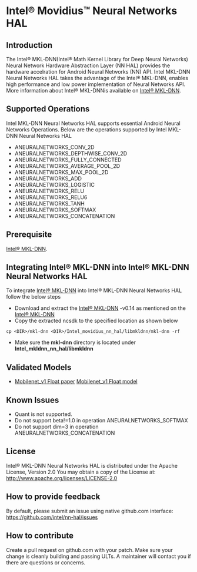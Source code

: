 # Intel® Movidius™ Neural Networks HAL

## Introduction
The Intel® MKL-DNN(Intel® Math Kernel Library for Deep Neural Networks) Neural Network Hardware Abstraction Layer (NN HAL) provides the hardware accelration for Android Neural Networks (NN) API. Intel MKL-DNN Neural Networks HAL takes the advantage of the Intel® MKL-DNN, enables high performance and low power implementation of Neural Networks API. More information about Intel® MKL-DNNis available on [Intel® MKL-DNN](https://github.com/intel/mkl-dnn).

## Supported Operations
Intel MKL-DNN Neural Networks HAL supports essential Android Neural Networks Operations.
Below are the operations supported by Intel MKL-DNN Neural Networks HAL

* ANEURALNETWORKS_CONV_2D
* ANEURALNETWORKS_DEPTHWISE_CONV_2D
* ANEURALNETWORKS_FULLY_CONNECTED
* ANEURALNETWORKS_AVERAGE_POOL_2D
* ANEURALNETWORKS_MAX_POOL_2D
* ANEURALNETWORKS_ADD
* ANEURALNETWORKS_LOGISTIC
* ANEURALNETWORKS_RELU
* ANEURALNETWORKS_RELU6
* ANEURALNETWORKS_TANH
* ANEURALNETWORKS_SOFTMAX
* ANEURALNETWORKS_CONCATENATION

## Prerequisite
[Intel® MKL-DNN](https://github.com/intel/mkl-dnn).

## Integrating Intel® MKL-DNN into Intel® MKL-DNN Neural Networks HAL

To integrate [Intel® MKL-DNN](https://github.com/intel/mkl-dnn) into Intel® MKL-DNN Neural Networks HAL follow the below steps


* Download and extract the [Intel® MKL-DNN](https://github.com/intel/mkl-dnn) -v0.14 as mentioned on the [Intel® MKL-DNN](https://github.com/intel/mkl-dnn)
* Copy the extracted ncsdk to the specified location as shown below
```
cp <DIR>/mkl-dnn <DIR>/Intel_movidius_nn_hal/libmkldnn/mkl-dnn -rf
```
* Make sure the **mkl-dnn** directory is located under **Intel_mkldnn_nn_hal/libmkldnn**


## Validated Models
*  [Mobilenet_v1 Float paper](https://arxiv.org/pdf/1704.04861.pdf) [Mobilenet_v1 Float model](http://download.tensorflow.org/models/mobilenet_v1_2018_02_22/mobilenet_v1_1.0_224.tgz)

## Known Issues
* Quant is not supported.
* Do not support beta!=1.0 in operation ANEURALNETWORKS_SOFTMAX
* Do not support dim=3 in operation ANEURALNETWORKS_CONCATENATION

## License
Intel® MKL-DNN Neural Networks HAL is distributed under the Apache License, Version 2.0
You may obtain a copy of the License at:
http://www.apache.org/licenses/LICENSE-2.0

## How to provide feedback
By default, please submit an issue using native github.com interface:
https://github.com/intel/nn-hal/issues

## How to contribute

Create a pull request on github.com with your patch. Make sure your change is cleanly building and passing ULTs.
A maintainer will contact you if there are questions or concerns.
